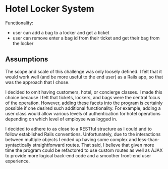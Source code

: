 # Hotel Locker System

Functionality:
- user can add a bag to a locker and get a ticket
- user can remove enter a bag id from their ticket and get their bag from the locker

## Assumptions
The scope and scale of this challenge was only loosely defined. I felt that it would work well (and be more useful to the end user) as a Rails app, so that was the approach that I chose.

I decided to omit having customers, hotel, or concierge classes. I made this choice because I felt that tickets, lockers, and bags were the central focus of the operation. However, adding these facets into the program is certainly possible if one desired such additional functionality. For example, adding a user class would allow various levels of authentication for hotel operations depending on which level of employee was logged in.

I decided to adhere to as close to a RESTful structure as I could and to follow established Rails conventions. Unfortunately, due to the interactions between multiple objects I ended up having some complex and less-than-syntactically straightforward routes. That said, I believe that given more time the program could be refactored to use custom routes as well as AJAX to provide more logical back-end code and a smoother front-end user experience.

